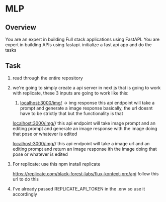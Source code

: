 # MLP

## Overview

You are an expert in building Full stack applications using FastAPI.
You are expert in building APIs using fastapi.
initialize a fast api app and do the tasks

## Task

1. read through the entire repository
2. we're going to simply create a api server in next js that is going to work with replicate, these 3 inputs are going to work like this:
    
    1. [localhost:3000/img/](http://localhost:3000/img/cats)<img-prompt> → img response 
    this api endpoint will take a prompt and generate a image response basically, the url doesnt have to be strictly that but the functionality is that 

    [localhost:3000/img/](http://localhost:3000/img/cats)<img-prompt>/ <editing-prompt>
    this api endpoint will take image prompt and an editing prompt and generate an image response with the image doing that pose or whatever is edited

    [localhost:3000/img/](http://localhost:3000/img/cats)<img-url>/ <editing-prompt>
    this api endpoint will take a image url and an editing prompt and return an image response ith the image doing that pose or whatever is edited


4. For replicate: use this npm install replicate

    https://replicate.com/black-forest-labs/flux-kontext-pro/api follow this url to do this

5. I've already passed REPLICATE_API_TOKEN in the .env so use it accordingly